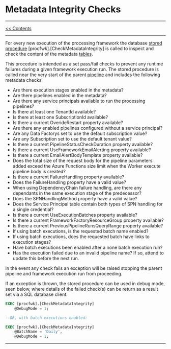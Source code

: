 # Metadata Integrity Checks

___
[<< Contents](/procfwk/contents) 

___

For every new execution of the processing framework the database [stored procedure](/procfwk/storedprocedures) [procfwk].[CheckMetadataIntegrity] is called to inspect and check the content of the metadata [tables](/procfwk/tables).

This procedure is intended as a set pass/fail checks to prevent any runtime failures during a given framework execution run. The stored procedure is called near the very start of the parent [pipeline](/procfwk/pipelines) and includes the following metadata checks:

- Are there execution stages enabled in the metadata?
- Are there pipelines enabled in the metadata?
- Are there any service principals available to run the processing pipelines?
- Is there at least one TenantId available?
- Is there at least one SubscriptionId available?
- Is there a current OverideRestart property available?
- Are there any enabled pipelines configured without a service principal?
- Are any Data Factorys set to use the default subscription value?
- Are any Subscription set to use the default tenant value?
- Is there a current PipelineStatusCheckDuration property available?
- Is there a current UseFrameworkEmailAlerting property available?
- Is there a current EmailAlertBodyTemplate property available?
- Does the total size of the request body for the pipeline parameters added exceed the Azure Functions size limit when the Worker execute pipeline body is created?
- Is there a current FailureHandling property available?
- Does the FailureHandling property have a valid value?
- When using DependencyChain failure handling, are there any dependants in the same execution stage of the predecessor?
- Does the SPNHandlingMethod property have a valid value?
- Does the Service Principal table contain both types of SPN handling for a single credential?
- Is there a current UseExecutionBatches property available?
- Is there a current FrameworkFactoryResourceGroup property available?
- Is there a current PreviousPipelineRunsQueryRange property available?
- If using batch executions, is the requested batch name enabled?
- If using batch executions, does the requested batch have links to execution stages?
- Have batch executions been enabled after a none batch execution run?
- Has the execution failed due to an invalid pipeline name? If so, attend to update this before the next run.

In the event any check fails an exception will be raised stopping the parent pipeline and framework execution run from proceeding.

If an exception is thrown, the stored procedure can be used in debug mode, seen below, where details of the failed check(s) can be return as a result set via a SQL database client.

```sql
EXEC [procfwk].[CheckMetadataIntegrity] 
    @DebugMode = 1;

--OR, with batch executions enabled:

EXEC [procfwk].[CheckMetadataIntegrity] 
    @BatchName = 'Daily',
    @DebugMode = 1;
```
___

